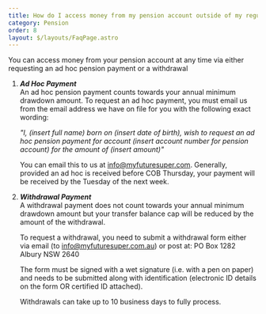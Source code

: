 ```yaml
---
title: How do I access money from my pension account outside of my regular payments?
category: Pension
order: 8
layout: $/layouts/FaqPage.astro
---
```

You can access money from your pension account at any time via either requesting an ad hoc pension payment or a withdrawal 

1. ***Ad Hoc Payment***\
   An ad hoc pension payment counts towards your annual minimum drawdown amount. To request an ad hoc payment, you must email us from the email address we have on file for you with the following exact wording: 

   *"I, (insert full name) born on (insert date of birth), wish to request an ad hoc pension payment for account (insert account number for pension account) for the amount of (insert amount)"*

   You can email this to us at info@myfuturesuper.com. Generally, provided an ad hoc is received before COB Thursday, your payment will be received by the Tuesday of the next week.
2. ***Withdrawal Payment***\
   A withdrawal payment does not count towards your annual minimum drawdown amount but your transfer balance cap will be reduced by the amount of the withdrawal.

   To request a withdrawal, you need to submit a withdrawal form either via email (to info@myfuturesuper.com.au) or post at: 
   PO Box 1282 
   Albury NSW 2640 

   The form must be signed with a wet signature (i.e. with a pen on paper) and needs to be submitted along with identification (electronic ID details on the form OR certified ID attached). 

   Withdrawals can take up to 10 business days to fully process.